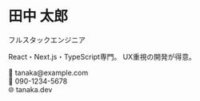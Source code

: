 <div class="bg-gradient-to-br from-blue-50 to-indigo-100 rounded-lg shadow-lg p-3 text-gray-800 h-full flex flex-col justify-between">
  <div class="text-center">
    <h1 class="text-xl font-bold text-indigo-900 mb-1">田中 太郎</h1>
    <p class="text-sm text-indigo-700 font-semibold">フルスタックエンジニア</p>
  </div>

  <div class="flex-1 flex items-center py-2">
    <p class="text-xs text-gray-700 text-center w-full leading-tight">
      React・Next.js・TypeScript専門。
      <span class="text-indigo-600 font-medium">UX重視</span>の開発が得意。
    </p>
  </div>

  <div class="space-y-1">
    <div class="flex items-center text-xs text-gray-600">
      <span class="w-3 h-3 mr-1">📧</span>
      <span class="text-xs">tanaka@example.com</span>
    </div>
    <div class="flex items-center text-xs text-gray-600">
      <span class="w-3 h-3 mr-1">📱</span>
      <span class="text-xs">090-1234-5678</span>
    </div>
    <div class="flex items-center text-xs text-gray-600">
      <span class="w-3 h-3 mr-1">🌐</span>
      <span class="text-xs text-indigo-600">tanaka.dev</span>
    </div>
  </div>
</div>
